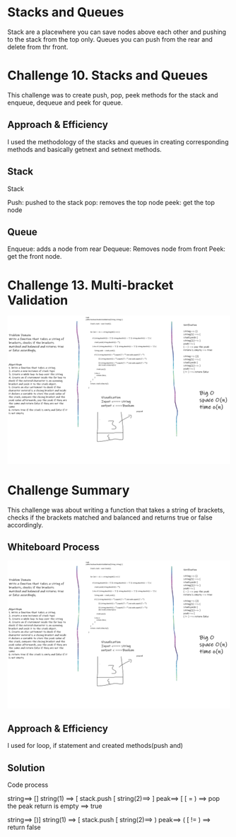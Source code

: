# Stacks and Queues

Stack are a placewhere you can save nodes above each other and pushing to the stack from the top only. Queues you can push from the rear and delete from thr front.

# Challenge 10. Stacks and Queues

This challenge was to create push, pop, peek methods for the stack and enqueue, dequeue and peek for queue.

## Approach & Efficiency

I used the methodology of the stacks and queues in creating corresponding methods and basically getnext and setnext methods.

## Stack

Stack

Push: pushed to the stack
pop: removes the top node
peek: get the top node

## Queue

Enqueue: adds a node from rear
Dequeue: Removes node from front
Peek: get the front node.

# Challenge 13. Multi-bracket Validation

![Image](bracket-Validation.png)

# Challenge Summary

This challenge was about writing a function that takes a string of brackets, checks if the brackets matched and balanced and returns true or false accordingly.

## Whiteboard Process

![Image](bracket-Validation.png)

## Approach & Efficiency

I used for loop, if statement and created methods(push and)

## Solution

Code process

string==> []
string(1) ==> [
stack.push [
string(2)==> ]
peak==> [
[ = ) ==> pop the peak
return is empty ==> true

string==> [)]
string(1) ==> [
stack.push [
string(2)==> )
peak==> (
[ != ) ==> return false
